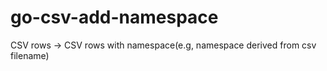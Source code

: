 # go-csv-add-namespace
CSV rows -> CSV rows with namespace(e.g, namespace derived from csv filename)
